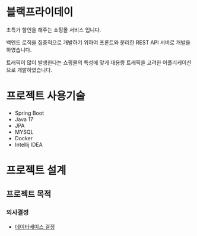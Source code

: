 # 블랙프라이데이
초특가 할인을 해주는 쇼핑몰 서비스 입니다.


백엔드 로직을 집중적으로 개발하기 위하여 프론트와 분리한 REST API 서버로 개발을 하였습니다.


트래픽이 많이 발생한다는 쇼핑몰의 특성에 맞게 대용량 트래픽을 고려한 어플리케이션으로 개발하였습니다.

# 프로젝트 사용기술
* Spring Boot
* Java 17
* JPA
* MYSQL
* Docker
* Intellij IDEA

# 프로젝트 설계
## 프로젝트 목적

### 의사결정
+ [데이터베이스 결정](https://github.com/f-lab-edu/black-friday/wiki/%EB%8D%B0%EC%9D%B4%ED%84%B0%EB%B2%A0%EC%9D%B4%EC%8A%A4-%EA%B2%B0%EC%A0%95)
